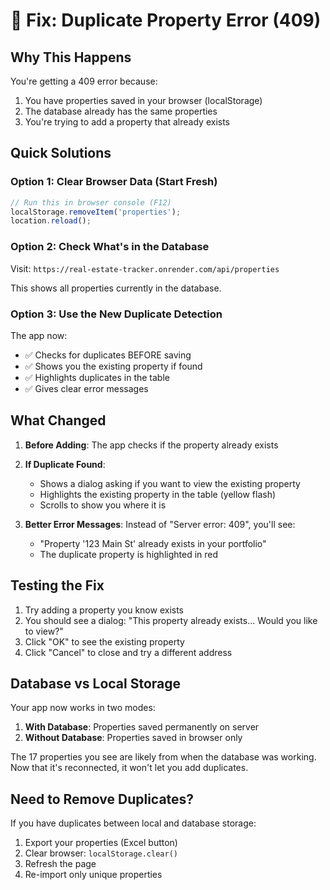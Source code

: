 # 🔧 Fix: Duplicate Property Error (409)

## Why This Happens

You're getting a 409 error because:
1. You have properties saved in your browser (localStorage)
2. The database already has the same properties
3. You're trying to add a property that already exists

## Quick Solutions

### Option 1: Clear Browser Data (Start Fresh)
```javascript
// Run this in browser console (F12)
localStorage.removeItem('properties');
location.reload();
```

### Option 2: Check What's in the Database
Visit: `https://real-estate-tracker.onrender.com/api/properties`

This shows all properties currently in the database.

### Option 3: Use the New Duplicate Detection
The app now:
- ✅ Checks for duplicates BEFORE saving
- ✅ Shows you the existing property if found
- ✅ Highlights duplicates in the table
- ✅ Gives clear error messages

## What Changed

1. **Before Adding**: The app checks if the property already exists
2. **If Duplicate Found**: 
   - Shows a dialog asking if you want to view the existing property
   - Highlights the existing property in the table (yellow flash)
   - Scrolls to show you where it is

3. **Better Error Messages**: Instead of "Server error: 409", you'll see:
   - "Property '123 Main St' already exists in your portfolio"
   - The duplicate property is highlighted in red

## Testing the Fix

1. Try adding a property you know exists
2. You should see a dialog: "This property already exists... Would you like to view?"
3. Click "OK" to see the existing property
4. Click "Cancel" to close and try a different address

## Database vs Local Storage

Your app now works in two modes:
1. **With Database**: Properties saved permanently on server
2. **Without Database**: Properties saved in browser only

The 17 properties you see are likely from when the database was working. Now that it's reconnected, it won't let you add duplicates.

## Need to Remove Duplicates?

If you have duplicates between local and database storage:
1. Export your properties (Excel button)
2. Clear browser: `localStorage.clear()`
3. Refresh the page
4. Re-import only unique properties